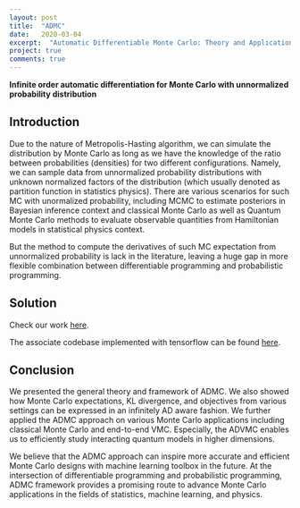 ```yaml
---
layout: post
title:  "ADMC"
date:   2020-03-04
excerpt:  "Automatic Differentiable Monte Carlo: Theory and Applications."
project: true
comments: true
---
```


**Infinite order automatic differentiation for Monte Carlo with unnormalized probability distribution**

## Introduction

Due to the nature of Metropolis-Hasting algorithm, we can simulate the distribution by Monte Carlo as long as we have the knowledge of the ratio between probabilities (densities) for two different configurations. Namely, we can sample data from unnormalized probability distributions with unknown normalized factors of the distribution (which usually denoted as partition function in statistics physics). There are various scenarios for such MC with unormalized probability, including MCMC to estimate posteriors in Bayesian inference context and classical Monte Carlo as well as Quantum Monte Carlo methods to evaluate observable quantities from Hamiltonian models in statistical physics context.

But the method to compute the derivatives of such MC expectation from unnormalized probability is lack in the literature, leaving a huge gap in more flexible combination between differentiable programming and probabilistic programming.

## Solution

Check our work [here](https://arxiv.org/abs/1911.09117).

The associate codebase implemented with tensorflow can be found [here](https://github.com/refraction-ray/admc).

## Conclusion

We presented the general theory and framework of ADMC. We also showed how Monte Carlo expectations, KL divergence, and objectives from various settings can be expressed in an infinitely AD aware fashion. We further applied the ADMC approach on various Monte Carlo applications including classical Monte Carlo and end-to-end VMC. Especially, the ADVMC enables us to efficiently study interacting quantum models in higher dimensions.

We believe that the ADMC approach can inspire more accurate and efficient Monte Carlo designs with machine learning toolbox in the future. At the intersection of differentiable programming and probabilistic programming, ADMC framework provides a promising route to advance Monte Carlo applications in the fields of statistics, machine learning, and physics.